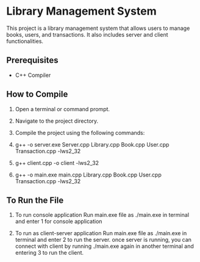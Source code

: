 # Library Management System

This project is a library management system that allows users to manage books, users, and transactions. It also includes server and client functionalities.

## Prerequisites

- C++ Compiler 


## How to Compile

1. Open a terminal or command prompt.
2. Navigate to the project directory.
3. Compile the project using the following commands:


1. g++ -o server.exe Server.cpp Library.cpp Book.cpp User.cpp Transaction.cpp -lws2_32
2. g++ client.cpp -o client -lws2_32
3. g++ -o main.exe main.cpp Library.cpp Book.cpp User.cpp Transaction.cpp -lws2_32


## To Run the File

1. To run console application
    Run main.exe file  as ./main.exe in terminal and enter 1 for console application

2. To run as client-server application
    Run main.exe file as ./main.exe in terminal and enter 2 to run the server. 
    once server is running, you can connect with client by running
    ./main.exe again in another terminal and entering 3 to run the client.

    
